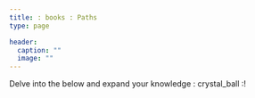 ```yaml
---
title: : books : Paths
type: page

header:
  caption: ""
  image: ""
---
```


Delve into the below and expand your knowledge : crystal_ball :!
